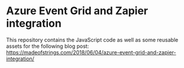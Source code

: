 # Azure Event Grid and Zapier integration

This repository contains the JavaScript code as well as some reusable assets for the following blog post: https://madeofstrings.com/2018/06/04/azure-event-grid-and-zapier-integration/

